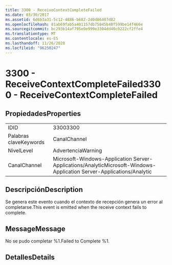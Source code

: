 ```yaml
---
title: 3300 - ReceiveContextCompleteFailed
ms.date: 03/30/2017
ms.assetid: 6d6b3a31-5c12-4886-b682-2d0d86407d82
ms.openlocfilehash: 81ab69fab5a401157db75845b48f599be14f466e
ms.sourcegitcommit: bc293b14af795e0e999e3304dd40c0222cf2ffe4
ms.translationtype: MT
ms.contentlocale: es-ES
ms.lasthandoff: 11/26/2020
ms.locfileid: "96250247"
---
```

# <a name="3300---receivecontextcompletefailed"></a><span data-ttu-id="77a47-102">3300 - ReceiveContextCompleteFailed</span><span class="sxs-lookup"><span data-stu-id="77a47-102">3300 - ReceiveContextCompleteFailed</span></span>

## <a name="properties"></a><span data-ttu-id="77a47-103">Propiedades</span><span class="sxs-lookup"><span data-stu-id="77a47-103">Properties</span></span>  
  
|||  
|-|-|  
|<span data-ttu-id="77a47-104">ID</span><span class="sxs-lookup"><span data-stu-id="77a47-104">ID</span></span>|<span data-ttu-id="77a47-105">3300</span><span class="sxs-lookup"><span data-stu-id="77a47-105">3300</span></span>|  
|<span data-ttu-id="77a47-106">Palabras clave</span><span class="sxs-lookup"><span data-stu-id="77a47-106">Keywords</span></span>|<span data-ttu-id="77a47-107">Canal</span><span class="sxs-lookup"><span data-stu-id="77a47-107">Channel</span></span>|  
|<span data-ttu-id="77a47-108">Nivel</span><span class="sxs-lookup"><span data-stu-id="77a47-108">Level</span></span>|<span data-ttu-id="77a47-109">Advertencia</span><span class="sxs-lookup"><span data-stu-id="77a47-109">Warning</span></span>|  
|<span data-ttu-id="77a47-110">Canal</span><span class="sxs-lookup"><span data-stu-id="77a47-110">Channel</span></span>|<span data-ttu-id="77a47-111">Microsoft-Windows-Application Server-Applications/Analytic</span><span class="sxs-lookup"><span data-stu-id="77a47-111">Microsoft-Windows-Application Server-Applications/Analytic</span></span>|  
  
## <a name="description"></a><span data-ttu-id="77a47-112">Descripción</span><span class="sxs-lookup"><span data-stu-id="77a47-112">Description</span></span>  

 <span data-ttu-id="77a47-113">Se genera este evento cuando el contexto de recepción genera un error al completarse.</span><span class="sxs-lookup"><span data-stu-id="77a47-113">This event is emitted when the receive context fails to complete.</span></span>  
  
## <a name="message"></a><span data-ttu-id="77a47-114">Message</span><span class="sxs-lookup"><span data-stu-id="77a47-114">Message</span></span>  

 <span data-ttu-id="77a47-115">No se pudo completar %1.</span><span class="sxs-lookup"><span data-stu-id="77a47-115">Failed to Complete %1.</span></span>  
  
## <a name="details"></a><span data-ttu-id="77a47-116">Detalles</span><span class="sxs-lookup"><span data-stu-id="77a47-116">Details</span></span>

